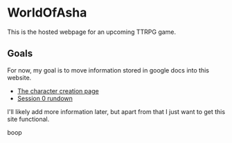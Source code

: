 # WorldOfAsha
This is the hosted webpage for an upcoming TTRPG game.

## Goals
For now, my goal is to move information stored in google docs into this website.

- [The character creation page](https://docs.google.com/document/d/131J_O0z1YzQ8dxXwaeLuDJwf7hpf2UMD51iwSt3BZQs/edit?usp=sharing)
- [Session 0 rundown](https://docs.google.com/document/d/1e9c4KKgL-1uWPpQIjrUSfR8eK01wq5i7l7nIXWf-QL0/edit?usp=sharing)

I'll likely add more information later, but apart from that I just want to get this site functional.

boop